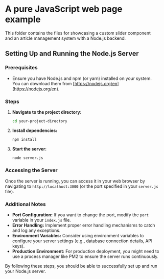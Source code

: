 # A pure JavaScript web page example

This folder contains the files for showcasing a custom slider component and an article management system with a Node.js backend.
 
## Setting Up and Running the Node.js Server

### Prerequisites
* Ensure you have Node.js and npm (or yarn) installed on your system. You can download them from [https://nodejs.org/en](https://nodejs.org/en).

### Steps
1. **Navigate to the project directory:**
   ```bash
   cd your-project-directory
   ```

2. **Install dependencies:**
   ```bash
   npm install
   ```

3. **Start the server:**
   ```bash
   node server.js
   ```

### Accessing the Server
Once the server is running, you can access it in your web browser by navigating to `http://localhost:3000` (or the port specified in your `server.js` file).

### Additional Notes
* **Port Configuration:** If you want to change the port, modify the `port` variable in your `index.js` file.
* **Error Handling:** Implement proper error handling mechanisms to catch and log any exceptions.
* **Environment Variables:** Consider using environment variables to configure your server settings (e.g., database connection details, API keys).
* **Production Environment:** For production deployment, you might need to use a process manager like PM2 to ensure the server runs continuously.

By following these steps, you should be able to successfully set up and run your Node.js server.
